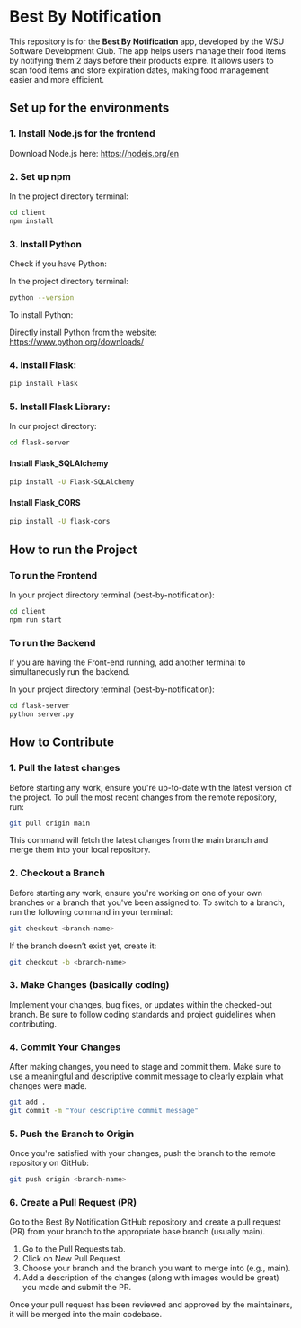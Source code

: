 # Best By Notification

This repository is for the **Best By Notification** app, developed by the WSU Software Development Club. The app helps users manage their food items by notifying them 2 days before their products expire. It allows users to scan food items and store expiration dates, making food management easier and more efficient.

## Set up for the environments

### 1. Install Node.js for the frontend

Download Node.js here: https://nodejs.org/en

### 2. Set up npm 

In the project directory terminal:

```bash
cd client
npm install
```

### 3. Install Python

Check if you have Python: 

In the project directory terminal:

```bash
python --version
```
To install Python:

Directly install Python from the website: https://www.python.org/downloads/

### 4. Install Flask:

```bash
pip install Flask
```

### 5. Install Flask Library:

In our project directory:

```bash
cd flask-server
```

#### Install Flask_SQLAlchemy

```bash
pip install -U Flask-SQLAlchemy
```

#### Install Flask_CORS

```bash
pip install -U flask-cors
```
## How to run the Project

### To run the Frontend

In your project directory terminal (best-by-notification):

```bash
cd client
npm run start
```

### To run the Backend

If you are having the Front-end running, add another terminal to simultaneously run the backend.

In your project directory terminal (best-by-notification):
```bash
cd flask-server
python server.py
```

## How to Contribute

### 1. Pull the latest changes

Before starting any work, ensure you're up-to-date with the latest version of the project. To pull the most recent changes from the remote repository, run:

```bash
git pull origin main
```

This command will fetch the latest changes from the main branch and merge them into your local repository.

### 2. Checkout a Branch

Before starting any work, ensure you're working on one of your own branches or a branch that you've been assigned to. To switch to a branch, run the following command in your terminal:

```bash
git checkout <branch-name>
```

If the branch doesn’t exist yet, create it:

```bash
git checkout -b <branch-name>
```
### 3. Make Changes (basically coding)
Implement your changes, bug fixes, or updates within the checked-out branch. Be sure to follow coding standards and project guidelines when contributing.

### 4. Commit Your Changes
After making changes, you need to stage and commit them. Make sure to use a meaningful and descriptive commit message to clearly explain what changes were made.

```bash
git add .
git commit -m "Your descriptive commit message"
```
### 5. Push the Branch to Origin
Once you're satisfied with your changes, push the branch to the remote repository on GitHub:

```bash
git push origin <branch-name>
```

### 6. Create a Pull Request (PR)
Go to the Best By Notification GitHub repository and create a pull request (PR) from your branch to the appropriate base branch (usually main).

1. Go to the Pull Requests tab.
2. Click on New Pull Request.
3. Choose your branch and the branch you want to merge into (e.g., main).
4. Add a description of the changes (along with images would be great) you made and submit the PR.
   
Once your pull request has been reviewed and approved by the maintainers, it will be merged into the main codebase.
